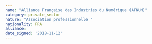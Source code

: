 ```yaml
---
name: "Alliance Française des Industries du Numérique (AFNUM)"
category: private_sector
nature: "Association professionnelle "
nationality: FRA
alliance: 
date_signed: '2018-11-12'
---
```

    